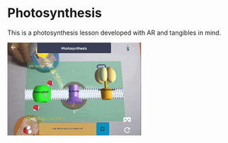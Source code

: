 # Photosynthesis
This is a photosynthesis lesson developed with AR and tangibles in mind.

<img src="photosynthesis.gif" width="60%">
